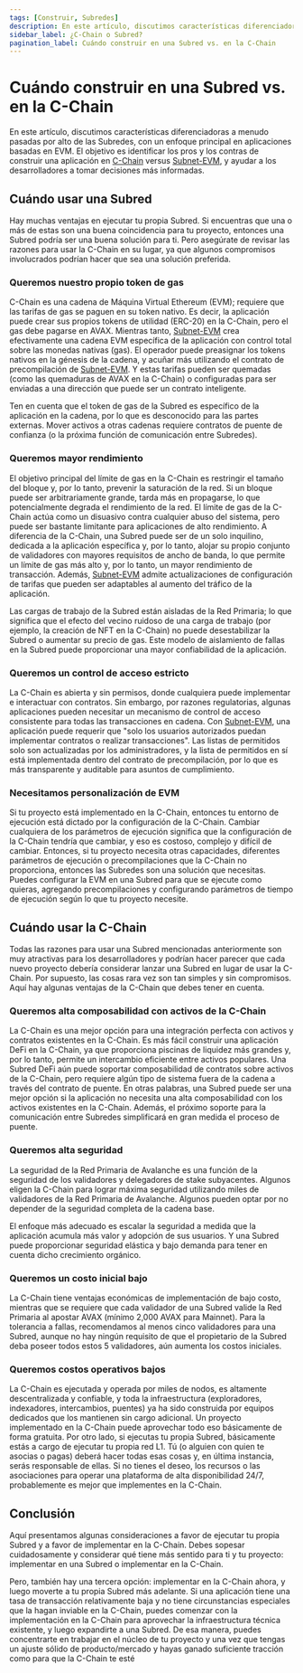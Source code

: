 ```yaml
---
tags: [Construir, Subredes]
description: En este artículo, discutimos características diferenciadoras a menudo pasadas por alto de las Subredes, con un enfoque principal en aplicaciones basadas en EVM, para ayudar a los desarrolladores a determinar el mejor lugar para lanzar su aplicación.
sidebar_label: ¿C-Chain o Subred?
pagination_label: Cuándo construir en una Subred vs. en la C-Chain
---
```


# Cuándo construir en una Subred vs. en la C-Chain

En este artículo, discutimos características diferenciadoras a menudo pasadas por alto de las Subredes, con un enfoque principal en aplicaciones basadas en EVM. El objetivo es identificar los pros y los contras de construir una aplicación en [C-Chain](/learn/avalanche/avalanche-platform#c-chain) versus [Subnet-EVM](https://github.com/ava-labs/subnet-evm), y ayudar a los desarrolladores a tomar decisiones más informadas.

## Cuándo usar una Subred

Hay muchas ventajas en ejecutar tu propia Subred. Si encuentras que una o más de estas son una buena coincidencia para tu proyecto, entonces una Subred podría ser una buena solución para ti. Pero asegúrate de revisar las razones para usar la C-Chain en su lugar, ya que algunos compromisos involucrados podrían hacer que sea una solución preferida.

### Queremos nuestro propio token de gas

C-Chain es una cadena de Máquina Virtual Ethereum (EVM); requiere que las tarifas de gas se paguen en su token nativo. Es decir, la aplicación puede crear sus propios tokens de utilidad (ERC-20) en la C-Chain, pero el gas debe pagarse en AVAX. Mientras tanto, [Subnet-EVM](https://github.com/ava-labs/subnet-evm) crea efectivamente una cadena EVM específica de la aplicación con control total sobre las monedas nativas (gas). El operador puede preasignar los tokens nativos en la génesis de la cadena, y acuñar más utilizando el contrato de precompilación de [Subnet-EVM](https://github.com/ava-labs/subnet-evm). Y estas tarifas pueden ser quemadas (como las quemaduras de AVAX en la C-Chain) o configuradas para ser enviadas a una dirección que puede ser un contrato inteligente.

Ten en cuenta que el token de gas de la Subred es específico de la aplicación en la cadena, por lo que es desconocido para las partes externas. Mover activos a otras cadenas requiere contratos de puente de confianza (o la próxima función de comunicación entre Subredes).

### Queremos mayor rendimiento

El objetivo principal del límite de gas en la C-Chain es restringir el tamaño del bloque y, por lo tanto, prevenir la saturación de la red. Si un bloque puede ser arbitrariamente grande, tarda más en propagarse, lo que potencialmente degrada el rendimiento de la red. El límite de gas de la C-Chain actúa como un disuasivo contra cualquier abuso del sistema, pero puede ser bastante limitante para aplicaciones de alto rendimiento. A diferencia de la C-Chain, una Subred puede ser de un solo inquilino, dedicada a la aplicación específica y, por lo tanto, alojar su propio conjunto de validadores con mayores requisitos de ancho de banda, lo que permite un límite de gas más alto y, por lo tanto, un mayor rendimiento de transacción. Además, [Subnet-EVM](https://github.com/ava-labs/subnet-evm) admite actualizaciones de configuración de tarifas que pueden ser adaptables al aumento del tráfico de la aplicación.

Las cargas de trabajo de la Subred están aisladas de la Red Primaria; lo que significa que el efecto del vecino ruidoso de una carga de trabajo (por ejemplo, la creación de NFT en la C-Chain) no puede desestabilizar la Subred o aumentar su precio de gas. Este modelo de aislamiento de fallas en la Subred puede proporcionar una mayor confiabilidad de la aplicación.

### Queremos un control de acceso estricto

La C-Chain es abierta y sin permisos, donde cualquiera puede implementar e interactuar con contratos. Sin embargo, por razones regulatorias, algunas aplicaciones pueden necesitar un mecanismo de control de acceso consistente para todas las transacciones en cadena. Con [Subnet-EVM](https://github.com/ava-labs/subnet-evm), una aplicación puede requerir que "solo los usuarios autorizados puedan implementar contratos o realizar transacciones". Las listas de permitidos solo son actualizadas por los administradores, y la lista de permitidos en sí está implementada dentro del contrato de precompilación, por lo que es más transparente y auditable para asuntos de cumplimiento.

### Necesitamos personalización de EVM

Si tu proyecto está implementado en la C-Chain, entonces tu entorno de ejecución está dictado por la configuración de la C-Chain. Cambiar cualquiera de los parámetros de ejecución significa que la configuración de la C-Chain tendría que cambiar, y eso es costoso, complejo y difícil de cambiar. Entonces, si tu proyecto necesita otras capacidades, diferentes parámetros de ejecución o precompilaciones que la C-Chain no proporciona, entonces las Subredes son una solución que necesitas. Puedes configurar la EVM en una Subred para que se ejecute como quieras, agregando precompilaciones y configurando parámetros de tiempo de ejecución según lo que tu proyecto necesite.

## Cuándo usar la C-Chain

Todas las razones para usar una Subred mencionadas anteriormente son muy atractivas para los desarrolladores y podrían hacer parecer que cada nuevo proyecto debería considerar lanzar una Subred en lugar de usar la C-Chain. Por supuesto, las cosas rara vez son tan simples y sin compromisos. Aquí hay algunas ventajas de la C-Chain que debes tener en cuenta.

### Queremos alta composabilidad con activos de la C-Chain

La C-Chain es una mejor opción para una integración perfecta con activos y contratos existentes en la C-Chain. Es más fácil construir una aplicación DeFi en la C-Chain, ya que proporciona piscinas de liquidez más grandes y, por lo tanto, permite un intercambio eficiente entre activos populares. Una Subred DeFi aún puede soportar composabilidad de contratos sobre activos de la C-Chain, pero requiere algún tipo de sistema fuera de la cadena a través del contrato de puente. En otras palabras, una Subred puede ser una mejor opción si la aplicación no necesita una alta composabilidad con los activos existentes en la C-Chain. Además, el próximo soporte para la comunicación entre Subredes simplificará en gran medida el proceso de puente.

### Queremos alta seguridad

La seguridad de la Red Primaria de Avalanche es una función de la seguridad de los validadores y delegadores de stake subyacentes. Algunos eligen la C-Chain para lograr máxima seguridad utilizando miles de validadores de la Red Primaria de Avalanche. Algunos pueden optar por no depender de la seguridad completa de la cadena base.

El enfoque más adecuado es escalar la seguridad a medida que la aplicación acumula más valor y adopción de sus usuarios. Y una Subred puede proporcionar seguridad elástica y bajo demanda para tener en cuenta dicho crecimiento orgánico.

### Queremos un costo inicial bajo

La C-Chain tiene ventajas económicas de implementación de bajo costo, mientras que se requiere que cada validador de una Subred valide la Red Primaria al apostar AVAX (mínimo 2,000 AVAX para Mainnet). Para la tolerancia a fallas, recomendamos al menos cinco validadores para una Subred, aunque no hay ningún requisito de que el propietario de la Subred deba poseer todos estos 5 validadores, aún aumenta los costos iniciales.

### Queremos costos operativos bajos

La C-Chain es ejecutada y operada por miles de nodos, es altamente descentralizada y confiable, y toda la infraestructura (exploradores, indexadores, intercambios, puentes) ya ha sido construida por equipos dedicados que los mantienen sin cargo adicional. Un proyecto implementado en la C-Chain puede aprovechar todo eso básicamente de forma gratuita. Por otro lado, si ejecutas tu propia Subred, básicamente estás a cargo de ejecutar tu propia red L1. Tú (o alguien con quien te asocias o pagas) deberá hacer todas esas cosas y, en última instancia, serás responsable de ellas. Si no tienes el deseo, los recursos o las asociaciones para operar una plataforma de alta disponibilidad 24/7, probablemente es mejor que implementes en la C-Chain.

## Conclusión

Aquí presentamos algunas consideraciones a favor de ejecutar tu propia Subred y a favor de implementar en la C-Chain. Debes sopesar cuidadosamente y considerar qué tiene más sentido para ti y tu proyecto: implementar en una Subred o implementar en la C-Chain.

Pero, también hay una tercera opción: implementar en la C-Chain ahora, y luego moverte a tu propia Subred más adelante. Si una aplicación tiene una tasa de transacción relativamente baja y no tiene circunstancias especiales que la hagan inviable en la C-Chain, puedes comenzar con la implementación en la C-Chain para aprovechar la infraestructura técnica existente, y luego expandirte a una Subred. De esa manera, puedes concentrarte en trabajar en el núcleo de tu proyecto y una vez que tengas un ajuste sólido de producto/mercado y hayas ganado suficiente tracción como para que la C-Chain te esté
